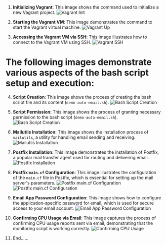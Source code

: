 1. **Initializing Vagrant**:
   This image shows the command used to initialize a new Vagrant project.
   ![Vagrant Init](C:\Users\Owner\OneDrive\Desktop\demo-email\bashscritp_email_project\vagrant_init.png)

2. **Starting the Vagrant VM**:
   This image demonstrates the command to start the Vagrant virtual machine.
   ![Vagrant Up](C:\Users\Owner\OneDrive\Desktop\demo-email\bashscritp_email_project\vagrant_up.png)

3. **Accessing the Vagrant VM via SSH**:
   This image illustrates how to connect to the Vagrant VM using SSH.
   ![Vagrant SSH](C:\Users\Owner\OneDrive\Desktop\demo-email\bashscritp_email_project\vagrant_ssh.png)

# The following images demonstrate various aspects of the bash script setup and execution:

4. **Script Creation**:
   This image shows the process of creating the bash script file and its content (`demo-auto-email.sh`).
   ![Bash Script Creation](C:\Users\Owner\OneDrive\Desktop\demo-email\bashscritp_email_project\script.png)

5. **Script Permission**:
   This image shows the process of granting necessary permission to the bash script (`demo-auto-email.sh`).
   ![Bash Script Creation](C:\Users\Owner\OneDrive\Desktop\demo-email\bashscritp_email_project\script_permission.png)

6. **Mailutils Installation**:
   This image shows the installation process of `mailutils`, a utility for handling email sending and receiving.
   ![Mailutils Installation](C:\Users\Owner\OneDrive\Desktop\demo-email\bashscritp_email_project\install_mailutils.png)

7. **Postfix Installation**:
   This image demonstrates the installation of Postfix, a popular mail transfer agent used for routing and delivering email.
   ![Postfix Installation](C:\Users\Owner\OneDrive\Desktop\demo-email\bashscritp_email_project\install_postfix.png)

8. **Postfix `main.cf` Configuration**:
   This image illustrates the configuration of the `main.cf` file in Postfix, which is essential for setting up the mail server's parameters.
   ![Postfix main.cf Configuration](C:\Users\Owner\OneDrive\Desktop\demo-email\bashscritp_email_project\postfix_maincf_1.png)
   ![Postfix main.cf Configuration](C:\Users\Owner\OneDrive\Desktop\demo-email\bashscritp_email_project\postfix_maincf_2.png)

9. **Email App Password Configuration**:
   This image shows how to configure the application-specific password for email, which is used for secure access to your email account.
   ![Email App Password Configuration](C:\Users\Owner\OneDrive\Desktop\demo-email\bashscritp_email_project\email_password_conf.png)

10. **Confirming CPU Usage via Email**:
   This image captures the process of confirming CPU usage reports sent via email, demonstrating that the monitoring script is working correctly.
   ![Confirming CPU Usage](C:\Users\Owner\OneDrive\Desktop\demo-email\bashscritp_email_project\cpu_usage_email_confirmation.png)

   
11. End......
